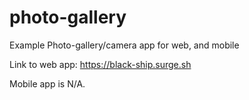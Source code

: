 # photo-gallery
Example Photo-gallery/camera app for web, and mobile

Link to web app: https://black-ship.surge.sh

Mobile app is N/A.
